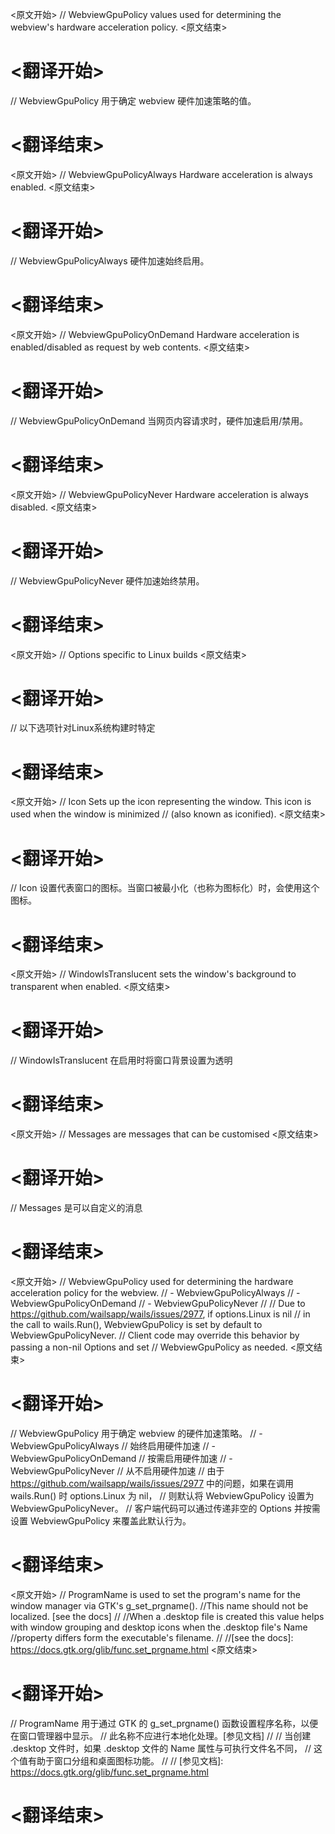 
<原文开始>
// WebviewGpuPolicy values used for determining the webview's hardware acceleration policy.
<原文结束>

# <翻译开始>
// WebviewGpuPolicy 用于确定 webview 硬件加速策略的值。
# <翻译结束>


<原文开始>
// WebviewGpuPolicyAlways Hardware acceleration is always enabled.
<原文结束>

# <翻译开始>
// WebviewGpuPolicyAlways 硬件加速始终启用。
# <翻译结束>


<原文开始>
// WebviewGpuPolicyOnDemand Hardware acceleration is enabled/disabled as request by web contents.
<原文结束>

# <翻译开始>
// WebviewGpuPolicyOnDemand 当网页内容请求时，硬件加速启用/禁用。
# <翻译结束>


<原文开始>
// WebviewGpuPolicyNever Hardware acceleration is always disabled.
<原文结束>

# <翻译开始>
// WebviewGpuPolicyNever 硬件加速始终禁用。
# <翻译结束>


<原文开始>
// Options specific to Linux builds
<原文结束>

# <翻译开始>
// 以下选项针对Linux系统构建时特定
# <翻译结束>


<原文开始>
	// Icon Sets up the icon representing the window. This icon is used when the window is minimized
	// (also known as iconified).
<原文结束>

# <翻译开始>
// Icon 设置代表窗口的图标。当窗口被最小化（也称为图标化）时，会使用这个图标。
# <翻译结束>


<原文开始>
// WindowIsTranslucent sets the window's background to transparent when enabled.
<原文结束>

# <翻译开始>
// WindowIsTranslucent 在启用时将窗口背景设置为透明
# <翻译结束>


<原文开始>
// Messages are messages that can be customised
<原文结束>

# <翻译开始>
// Messages 是可以自定义的消息
# <翻译结束>


<原文开始>
	// WebviewGpuPolicy used for determining the hardware acceleration policy for the webview.
	//   - WebviewGpuPolicyAlways
	//   - WebviewGpuPolicyOnDemand
	//   - WebviewGpuPolicyNever
	//
	// Due to https://github.com/wailsapp/wails/issues/2977, if options.Linux is nil
	// in the call to wails.Run(), WebviewGpuPolicy is set by default to WebviewGpuPolicyNever.
	// Client code may override this behavior by passing a non-nil Options and set
	// WebviewGpuPolicy as needed.
<原文结束>

# <翻译开始>
// WebviewGpuPolicy 用于确定 webview 的硬件加速策略。
//   - WebviewGpuPolicyAlways   // 始终启用硬件加速
//   - WebviewGpuPolicyOnDemand // 按需启用硬件加速
//   - WebviewGpuPolicyNever    // 从不启用硬件加速
// 由于 https://github.com/wailsapp/wails/issues/2977 中的问题，如果在调用 wails.Run() 时 options.Linux 为 nil，
// 则默认将 WebviewGpuPolicy 设置为 WebviewGpuPolicyNever。
// 客户端代码可以通过传递非空的 Options 并按需设置 WebviewGpuPolicy 来覆盖此默认行为。
# <翻译结束>


<原文开始>
	// ProgramName is used to set the program's name for the window manager via GTK's g_set_prgname().
	//This name should not be localized. [see the docs]
	//
	//When a .desktop file is created this value helps with window grouping and desktop icons when the .desktop file's Name
	//property differs form the executable's filename.
	//
	//[see the docs]: https://docs.gtk.org/glib/func.set_prgname.html
<原文结束>

# <翻译开始>
// ProgramName 用于通过 GTK 的 g_set_prgname() 函数设置程序名称，以便在窗口管理器中显示。
// 此名称不应进行本地化处理。[参见文档]
//
// 当创建 .desktop 文件时，如果 .desktop 文件的 Name 属性与可执行文件名不同，
// 这个值有助于窗口分组和桌面图标功能。
//
// [参见文档]: https://docs.gtk.org/glib/func.set_prgname.html
# <翻译结束>

